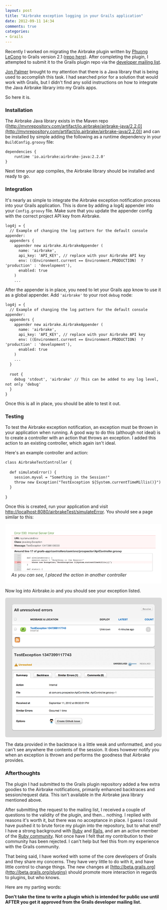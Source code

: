 ```yaml
---
layout: post
title: "Airbrake exception logging in your Grails application"
date: 2012-09-11 14:34
comments: true
categories: 
- Grails
---
```


Recently I worked on migrating the Airbrake plugin written by [Phuong LeCong](https://github.com/plecong/grails-airbrake) to Grails version 2.1 ([repo here](https://github.com/cavneb/airbrake-grails)). After completing the plugin, I attempted to submit it to the Grails plugin repo via the [developer mailing list](http://grails.1312388.n4.nabble.com/Permission-to-publish-plugin-td4634449.html).

[Jon Palmer]([@bostanio](http://twitter.com/bostanio)) brought to my attention that there is a Java library that is being used to accomplish this task. I had searched prior for a solution that would work with Grails, but I didn't find any solid instructions on how to integrate the Java Airbrake library into my Grails apps.

So here it is.

### Installation

The Airbrake Java library exists in the Maven repo ([http://mvnrepository.com/artifact/io.airbrake/airbrake-java/2.2.0](http://mvnrepository.com/artifact/io.airbrake/airbrake-java/2.2.0)) and can be installed by simple adding the following as a runtime dependency in your `BuildConfig.groovy` file:

```
dependencies {
    runtime 'io.airbrake:airbrake-java:2.2.0'
}
```

Next time your app compiles, the Airbrake library should be installed and ready to go.

### Integration

It's nearly as simple to integrate the Airbrake exception notification process into your Grails application. This is done by adding a log4j appender into your `Config.groovy` file. Make sure that you update the appender config with the correct project API key from Airbrake.

```
log4j = {
  // Example of changing the log pattern for the default console appender:
  appenders {
    appender new airbrake.AirbrakeAppender (
      name: 'airbrake', 
      api_key: 'API_KEY', // replace with your Airbrake API key
      env: ((Environment.current == Environment.PRODUCTION)  ? 'production' : 'development'),
      enabled: true
    )
    ...
```

After the appender is in place, you need to let your Grails app know to use it as a global appender. Add `'airbrake'` to your root `debug` node:

```
log4j = {
  // Example of changing the log pattern for the default console appender:
  appenders {
    appender new airbrake.AirbrakeAppender (
      name: 'airbrake', 
      api_key: 'API_KEY', // replace with your Airbrake API key
      env: ((Environment.current == Environment.PRODUCTION)  ? 'production' : 'development'),
      enabled: true
    )
    ...
  }

  root {
    debug 'stdout', 'airbrake' // This can be added to any log level, not only 'debug'
  }
}
```

Once this is all in place, you should be able to test it out.

### Testing

To test the Airbrake exception notification, an exception must be thrown in your application when running. A good way to do this (although not ideal) is to create a controller with an action that throws an exception. I added this action to an existing controller, which again isn't ideal.

Here's an example controller and action:

```
class AirbrakeTestController {

  def simulateError() {
    session.myval = "Something in the Session!"
    throw new Exception("TestException ${System.currentTimeMillis()}")
  }

}
```

Once this is created, run your application and visit [http://localhost:8080/airbrakeTest/simulateError](http://localhost:8080/airbrakeTest/simulateError). You should see a page similar to this:

<div style="padding: 20px; 
      background: white; 
      margin-top: 10px;
      -webkit-border-radius: 5px;
      -moz-border-radius: 5px;
      border-radius: 5px;">
  <img src="/images/posts/airbrake-grails-exception.png" style="display: block;"/>
  <em>As you can see, I placed the action in another controller</em>
</div>

Now log into Airbrake.io and you should see your exception listed.

<div style="padding: 20px; 
      background: #DADADA; 
      margin-top: 10px;
      -webkit-border-radius: 5px;
      -moz-border-radius: 5px;
      border-radius: 5px;">
  <img src="/images/posts/airbrake-airbrake-exception-list.png" style="display: block;"/>
  <img src="/images/posts/airbrake-airbrake-exception.png" style="display: block;"/>
</div>

The data provided in the backtrace is a little weak and unformatted, and you can't see anywhere the contents of the session. It does however notify you when an exception is thrown and performs the goodness that Airbrake provides.

### Afterthoughts

The plugin I had submitted to the Grails plugin repository added a few extra goodies to the Airbrake notifications, primarily enhanced backtraces and session/request data. This isn't available in the Airbrake java library mentioned above.

After submitting the request to the mailing list, I received a couple of questions to the validity of the plugin, and then... nothing. I replied with reasons it's worth it, but there was no acceptance in place. I guess I could have pushed it to brute force my plugin into the repository, but to what end? I have a strong background with [Ruby](http://coderberry.me/blog/categories/ruby/) and [Rails](http://shop.oreilly.com/product/9780596520717.do), and am an active member of the [Ruby community](http://utruby.org/). Not once have I felt that my contribution to their community has been rejected. I can't help but feel this from my experience with the Grails community.

That being said, I have worked with some of the core developers of Grails and they share my concerns. They have very little to do with it, and have little control to change things. The new changes at [http://beta.grails.org](http://beta.grails.org/plugins) should promote more interaction in regards to plugins, but who knows.

Here are my parting words:

**Don't take the time to write a plugin which is intended for public use until AFTER you get it approved from the Grails developer mailing list.**

